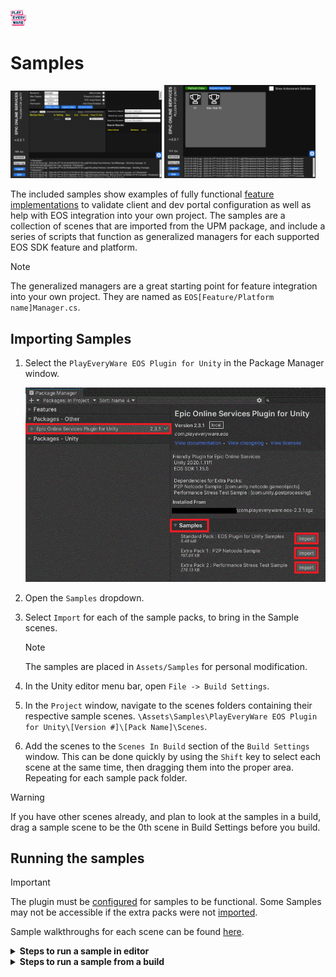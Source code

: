 <a href="/README.md"><img src="/docs/images/PlayEveryWareLogo.gif" alt="Readme" width="5%"/></a>

# Samples

<img src="docs/images/sample_screen_lobby.gif" alt="Lobby Screenshot" width="48%"/> <img src="docs/images/sample_screen_achievements.gif" alt="Achievements Storage Screenshot" width="48%"/>

The included samples show examples of fully functional [feature implementations](/docs/eos_features.md) to validate client and dev portal configuration as well as help with EOS integration into your own project. The samples are a collection of scenes that are imported from the UPM package, and include a series of scripts that function as generalized managers for each supported EOS SDK feature and platform.

> [!NOTE]
> The generalized managers are a great starting point for feature integration into your own project. They are named as `EOS[Feature/Platform name]Manager.cs`.

## Importing Samples

1. Select the `PlayEveryWare EOS Plugin for Unity` in the Package Manager window.

    ![Unity Install Samples](/docs/images/unity_install_samples.gif)

2. Open the `Samples` dropdown.

3. Select `Import` for each of the sample packs, to bring in the Sample scenes.

    > [!NOTE]
    > The samples are placed in `Assets/Samples` for personal modification.

4. In the Unity editor menu bar, open `File -> Build Settings`.

5. In the `Project` window, navigate to the scenes folders containing their respective sample scenes. `\Assets\Samples\PlayEveryWare EOS Plugin for Unity\[Version #]\[Pack Name]\Scenes`.

6. Add the scenes to the `Scenes In Build` section of the `Build Settings` window. This can be done quickly by using the `Shift` key to select each scene at the same time, then dragging them into the proper area. Repeating for each sample pack folder.

  > [!WARNING]
  > If you have other scenes already, and plan to look at the samples in a build, drag a sample scene to be the 0th scene in Build Settings before you build.

## Running the samples

> [!IMPORTANT]
> The plugin must be <a href="/docs/configure_plugin.md">configured</a> for samples to be functional. Some Samples may not be accessible if the extra packs were not <a href="#importing-samples">imported</a>.

Sample walkthroughs for each scene can be found [here](/docs/Walkthrough.md).

<details>
  <summary><b>Steps to run a sample in editor</b></summary>

  > [!NOTE]
  > The Social Overlay Feature is not supported in editor.

  1. In the Unity editor, open the desired sample scene from the imported Scenes folder.

  2. Press the play button at the top of the editor.

  3. Login with a selected authentication type. 
    - `Account Portal` and `PersistentAuth` is easiest for the first time. 
    - `Dev Auth` can be used for faster iteration
    - To explore features that don't require an Epic Games Account, see the table in the [Supported EOS SDK Features](#supported-eos-sdk-features) section of this document.

    ![Auth and Friends Screenshot](/docs/images/sample_screen_account_login.gif)

    > [!NOTE]
    > Additional info on login type options, implementation, and use cases can be found [here](/docs/player_authentication.md).

</details>

<details>
  <summary><b>Steps to run a sample from a build</b></summary>
<br />

  > [!NOTE] 
  > Check the [Prerequisites](/README.md#prerequisites) as there may be specific requirements for a player's computer.
  > For instance, Windows requires the players to have `The latest Microsoft Visual C++ Redistributable` installed on their computer in order to play any distributed builds.

  1. In the Unity editor menu bar, open `File -> Build Settings`.
    
      > [!NOTE]
      > If you have non-sample scenes, drag a sample scene to be the 0th scene in Build Settings before you build.

  2. Choose your desired platform, and settings, hitting `Build` as you normally would.

  3. Run your build.

      > [!WARNING] 
      > A Windows build, is started by running the `EOSBootstrapper` application in the resulting build, and **not** the game application itself. It is for this (and similar) reasons that the `Build And Run` button may not always function as expected.

  4.  Login with a selected authentication type. 
    - `Account Portal` and `PersistentAuth` is easiest for the first time. 
    - `Dev Auth` can be used for faster iteration
    - To explore features that don't require an Epic Games Account, see the table in the [Supported EOS SDK Features](#supported-eos-sdk-features) section of this document.

    ![Auth and Friends Screenshot](/docs/images/sample_screen_account_login.gif)

    > [!NOTE]
    > Additional info on login type options, implementation, and use cases can be found [here](/docs/player_authentication.md).

</details>
